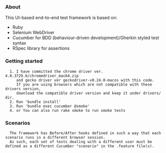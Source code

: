 ### About
This UI-based end-to-end test framework is based on:

- Ruby
- Selenium WebDriver
- Cucumber for BDD (behaviour-driven development)/Gherkin styled test syntax
- RSpec library for assertions

### Getting started
      1. I have committed the chrome driver ver. 4.0.3729.6/chromedriver_mac64.zip 
         and gecko driver ver geckodriver-v0.24.0-macos with this code.
         If you are using browsers which are not compatible with these drivers version, 
         download the compatible driver version and keep it under drivers/ dir. 
      2. Run 'bundle install'
      3. Run 'bundle exec cucumber @smoke'
      4. or You can also run rake smoke to run smoke tests

### Scenarios
      The framework has Before/After hooks defined in such a way that each scenario runs in a different browser session.
      As such, each set of tests dealing with a different user must be defined as a different Cucumber "scenario" in the .feature file(s).